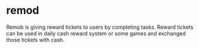 # remod
Remob is giving reward tickets to users by completing tasks. Reward tickets can be used in daily cash reward system or some games and exchanged those tickets with cash.
